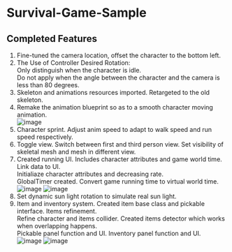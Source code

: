 # Survival-Game-Sample
## Completed Features
1. Fine-tuned the camera location, offset the character to the bottom left.   
2. The Use of Controller Desired Rotation:    
   Only distinguish when the character is idle.  
   Do not apply when the angle between the character and the camera is less than 80 degrees.      
3. Skeleton and animations resources imported. Retargeted to the old skeleton.  
4. Remake the animation blueprint so as to a smooth character moving animation.  
 ![image](https://user-images.githubusercontent.com/42362114/173990514-8721d0b8-cd88-4c65-9275-d8edc9346e56.png)
5. Character sprint. Adjust anim speed to adapt to walk speed and run speed respectively.  
6. Toggle view. Switch between first and third person view. Set visibility of skeletal mesh and mesh in different view.  
7. Created running UI. Includes character attributes and game world time. Link data to UI.  
   Initialiaze character attributes and decreasing rate.   
   GlobalTimer created. Convert game running time to virtual world time.  
   ![image](https://user-images.githubusercontent.com/42362114/173993235-c3cc2aaa-af69-4e70-b482-c474f671fd18.png)
   ![image](https://user-images.githubusercontent.com/42362114/173993320-3bd4657c-e8cc-4b1b-b408-eb80eb1026a0.png)
8. Set dynamic sun light rotation to simulate real sun light.  
9. Item and inventory system. 
   Created item base class and pickable interface. Items refinement.  
   Refine character and items collider. Created items detector which works when overlapping happens.  
   Pickable panel function and UI. Inventory panel function and UI.
   ![image](https://user-images.githubusercontent.com/42362114/173997825-77a15d81-7ac9-4f85-86f3-5504f8901d60.png)
   ![image](https://user-images.githubusercontent.com/42362114/173997893-e47c8a6f-99ae-49b0-8a02-3bd4dc7fef6d.png)

